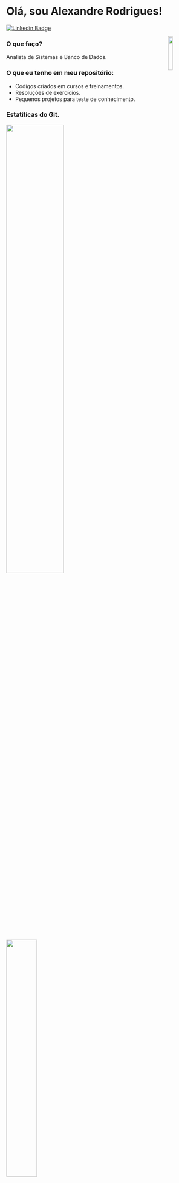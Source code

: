 

 # Olá, sou Alexandre Rodrigues! 

 [![Linkedin Badge](https://img.shields.io/badge/-LinkedIn-blue?style=flat-square&logo=Linkedin&logoColor=white&link=https://www.linkedin.com/in/alxrds/)](https://www.linkedin.com/in/alxrds/)
 
 <img width="15%" align="right" src="https://play.dev.br/assets/img/19.png"/>

 ### O que faço?
 Analista de Sistemas e Banco de Dados.

 ### O que eu tenho em meu repositório:

  - Códigos criados em cursos e treinamentos. 
  - Resoluções de exercícios.
  - Pequenos projetos para teste de conhecimento.

 ### Estatíticas do Git. 
 <div> 
  <img  width="55%" src="https://github-readme-stats.vercel.app/api?username=alxrds&show_icons=true&theme=tokyonight&include_all_commits=true&count_private=true"/>
  <img  width="40%" src="https://github-readme-stats.vercel.app/api/top-langs/?username=alxrds&layout=compact&langs_count=7&theme=tokyonight"/>
 </div>

